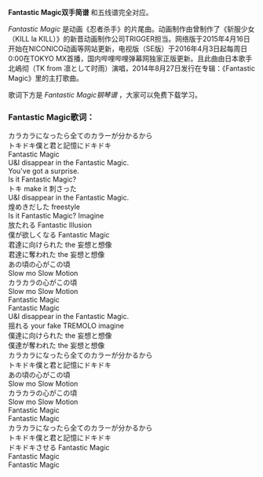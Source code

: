 

**Fantastic Magic双手简谱** 和五线谱完全对应。

_Fantastic Magic_ 是动画《忍者杀手》的片尾曲。动画制作由曾制作了《斩服少女（KILL la
KILL）》的新晋动画制作公司TRIGGER担当。网络版于2015年4月16日开始在NICONICO动画等网站更新，电视版（SE版）于2016年4月3日起每周日0:00在TOKYO
MX首播，国内哔哩哔哩弹幕网独家正版更新。且此曲由日本歌手北嶋彻（TK from 凛として时雨）演唱，2014年8月27日发行在专辑：《Fantastic
Magic》里的主打歌曲。

歌词下方是 _Fantastic Magic钢琴谱_ ，大家可以免费下载学习。

### Fantastic Magic歌词：

カラカラになったら全てのカラーが分かるから  
トキドキ僕と君と記憶にドキドキ  
Fantastic Magic  
U&I disappear in the Fantastic Magic.  
You've got a surprise.  
Is it Fantastic Magic?  
トキ make it 刺さった  
U&I disappear in the Fantastic Magic.  
煌めきだした freestyle  
Is it Fantastic Magic? Imagine  
放たれる Fantastic Illusion  
僕が欲しくなる Fantastic Magic  
君達に向けられた the 妄想と想像  
君達に奪われた the 妄想と想像  
あの頃の心がこの頃  
Slow mo Slow Motion  
カラカラの心がこの頃  
Slow mo Slow Motion  
Fantastic Magic  
Fantastic Magic  
U&I disappear in the Fantastic Magic.  
揺れる your fake TREMOLO imagine  
僕達に向けられた the 妄想と想像  
僕達が奪われた the 妄想と想像  
カラカラになったら全てのカラーが分かるから  
トキドキ僕と君と記憶にドキドキ  
あの頃の心がこの頃  
Slow mo Slow Motion  
カラカラの心がこの頃  
Slow mo Slow Motion  
Fantastic Magic  
Fantastic Magic  
カラカラになったら全てのカラーが分かるから  
トキドキ僕と君と記憶にドキドキ  
ドキドキさせる Fantastic Magic  
Fantastic Magic  
Fantastic Magic

